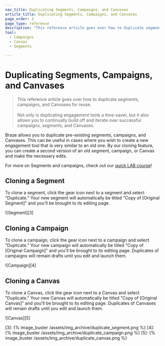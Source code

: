```yaml
---
nav_title: Duplicating Segments, Campaigns, and Canvases
article_title: Duplicating Segments, Campaigns, and Canvases
page_order: 2
page_type: reference
description: "This reference article goes over how to duplicate segments, campaigns, and Canvases for reuse."
tool: 
  - Campaigns
  - Canvas
  - Segments

---
```

# Duplicating Segments, Campaigns, and Canvases

> This reference article goes over how to duplicate segments, campaigns, and Canvases for reuse.
> <br>
> <br>
> Not only is duplicating engagement tools a time-saver, but it also allows you to continually build off and iterate over successful campaigns, segments, and Canvases.

Braze allows you to duplicate pre-existing segments, campaigns, and Canvases. This can be useful in cases where you wish to create a new engagement tool that is very similar to an old one. By our cloning feature, you can create a second version of an old segment, campaign, or Canvas and make the necessary edits.

For more on Segments and campaigns, check out our [quick LAB course](http://lab.braze.com/quick-overview-segment-and-campaign-setup)!

## Cloning a Segment

To clone a segment, click the gear icon next to a segment and select "Duplicate." Your new segment will automatically be titled "Copy of [Original Segment]" and you'll be brought to its editing page.

![Segment][3]

## Cloning a Campaign

To clone a campaign, click the gear icon next to a campaign and select "Duplicate." Your new campaign will automatically be titled "Copy of [Original Campaign]" and you'll be brought to its editing page. Duplicates of campaigns will remain drafts until you edit and launch them.

![Campaign][4]

## Cloning a Canvas

To clone a Canvas, click the gear icon next to a Canvas and select "Duplicate." Your new Canvas will automatically be titled "Copy of [Original Canvas]" and you'll be brought to its editing page. Duplicates of Canvases will remain drafts until you edit and launch them. 

![Canvas][5]


[3]: {% image_buster /assets/img_archive/duplicate_segment.png %}
[4]: {% image_buster /assets/img_archive/duplicate_campaign.png %}
[5]: {% image_buster /assets/img_archive/duplicate_canvas.png %}
